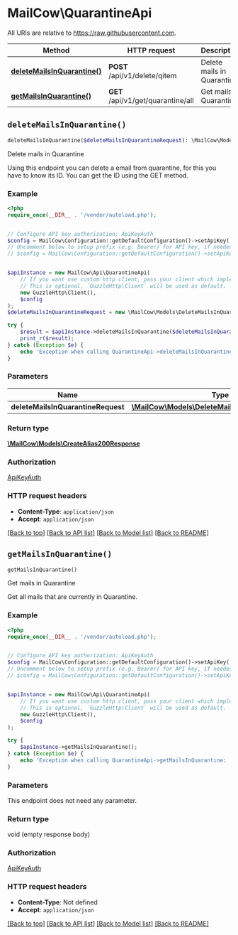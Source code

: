 # MailCow\QuarantineApi

All URIs are relative to https://raw.githubusercontent.com.

Method | HTTP request | Description
------------- | ------------- | -------------
[**deleteMailsInQuarantine()**](QuarantineApi.md#deleteMailsInQuarantine) | **POST** /api/v1/delete/qitem | Delete mails in Quarantine
[**getMailsInQuarantine()**](QuarantineApi.md#getMailsInQuarantine) | **GET** /api/v1/get/quarantine/all | Get mails in Quarantine


## `deleteMailsInQuarantine()`

```php
deleteMailsInQuarantine($deleteMailsInQuarantineRequest): \MailCow\Models\CreateAlias200Response
```

Delete mails in Quarantine

Using this endpoint you can delete a email from quarantine, for this you have to know its ID. You can get the ID using the GET method.

### Example

```php
<?php
require_once(__DIR__ . '/vendor/autoload.php');


// Configure API key authorization: ApiKeyAuth
$config = MailCow\Configuration::getDefaultConfiguration()->setApiKey('X-API-Key', 'YOUR_API_KEY');
// Uncomment below to setup prefix (e.g. Bearer) for API key, if needed
// $config = MailCow\Configuration::getDefaultConfiguration()->setApiKeyPrefix('X-API-Key', 'Bearer');


$apiInstance = new MailCow\Api\QuarantineApi(
    // If you want use custom http client, pass your client which implements `GuzzleHttp\ClientInterface`.
    // This is optional, `GuzzleHttp\Client` will be used as default.
    new GuzzleHttp\Client(),
    $config
);
$deleteMailsInQuarantineRequest = new \MailCow\Models\DeleteMailsInQuarantineRequest(); // \MailCow\Models\DeleteMailsInQuarantineRequest

try {
    $result = $apiInstance->deleteMailsInQuarantine($deleteMailsInQuarantineRequest);
    print_r($result);
} catch (Exception $e) {
    echo 'Exception when calling QuarantineApi->deleteMailsInQuarantine: ', $e->getMessage(), PHP_EOL;
}
```

### Parameters

Name | Type | Description  | Notes
------------- | ------------- | ------------- | -------------
 **deleteMailsInQuarantineRequest** | [**\MailCow\Models\DeleteMailsInQuarantineRequest**](../Model/DeleteMailsInQuarantineRequest.md)|  | [optional]

### Return type

[**\MailCow\Models\CreateAlias200Response**](../Model/CreateAlias200Response.md)

### Authorization

[ApiKeyAuth](../../README.md#ApiKeyAuth)

### HTTP request headers

- **Content-Type**: `application/json`
- **Accept**: `application/json`

[[Back to top]](#) [[Back to API list]](../../README.md#endpoints)
[[Back to Model list]](../../README.md#models)
[[Back to README]](../../README.md)

## `getMailsInQuarantine()`

```php
getMailsInQuarantine()
```

Get mails in Quarantine

Get all mails that are currently in Quarantine.

### Example

```php
<?php
require_once(__DIR__ . '/vendor/autoload.php');


// Configure API key authorization: ApiKeyAuth
$config = MailCow\Configuration::getDefaultConfiguration()->setApiKey('X-API-Key', 'YOUR_API_KEY');
// Uncomment below to setup prefix (e.g. Bearer) for API key, if needed
// $config = MailCow\Configuration::getDefaultConfiguration()->setApiKeyPrefix('X-API-Key', 'Bearer');


$apiInstance = new MailCow\Api\QuarantineApi(
    // If you want use custom http client, pass your client which implements `GuzzleHttp\ClientInterface`.
    // This is optional, `GuzzleHttp\Client` will be used as default.
    new GuzzleHttp\Client(),
    $config
);

try {
    $apiInstance->getMailsInQuarantine();
} catch (Exception $e) {
    echo 'Exception when calling QuarantineApi->getMailsInQuarantine: ', $e->getMessage(), PHP_EOL;
}
```

### Parameters

This endpoint does not need any parameter.

### Return type

void (empty response body)

### Authorization

[ApiKeyAuth](../../README.md#ApiKeyAuth)

### HTTP request headers

- **Content-Type**: Not defined
- **Accept**: `application/json`

[[Back to top]](#) [[Back to API list]](../../README.md#endpoints)
[[Back to Model list]](../../README.md#models)
[[Back to README]](../../README.md)
